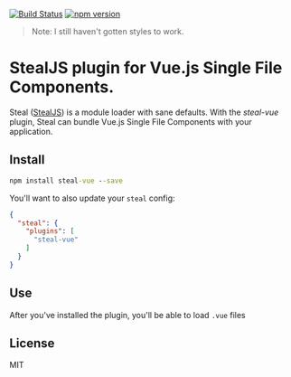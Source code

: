 [![Build Status](https://travis-ci.org/stealjs/steal-vue.svg?branch=master)](https://travis-ci.org/stealjs/steal-vue)
[![npm version](https://badge.fury.io/js/steal-vue.svg)](https://badge.fury.io/js/steal-vue)

> Note: I still haven't gotten styles to work.
# StealJS plugin for Vue.js Single File Components.

Steal ([StealJS](http://stealjs.com/)) is a module loader with sane defaults.  With the _steal-vue_ plugin, Steal can bundle Vue.js Single File Components with your application.

## Install

```cmd
npm install steal-vue --save
```

You'll want to also update your `steal` config:

```json
{
  "steal": {
    "plugins": [
      "steal-vue"
    ]
  }
}
```

## Use

After you've installed the plugin, you'll be able to load `.vue` files
## License

MIT